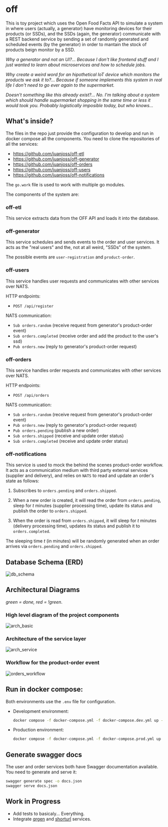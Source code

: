 # off

This is toy project which uses the Open Food Facts API to simulate a system in where users (actually, a generator) have monitoring devices for their products (or SSDs), and the SSDs (again, the generator) communicate with a REST backend service by sending a set of randomly generated and scheduled events (by the generator) in order to mantain the stock of products beign monitor by a SSD.

_Why a generator and not an UI?... Because I don't like frontend stuff and I just wanted to learn about microservices and how to schedule jobs._

_Why create a weird word for an hipothetical IoT device which monitors the products we ask it to?... Because if someone implements this system in real life I don't need to go ever again to the supermarket._

_Doesn't something like this already exist?... No. I'm talking about a system which should handle supermarket shopping in the same time or less it would took you. Probably logistically imposible today, but who knows..._

## What's inside?

The files in the repo just provide the configuration to develop and run in docker compose all the components. You need to clone the repositories of all the services:

- https://github.com/juanjoss/off-etl
- https://github.com/juanjoss/off-generator
- https://github.com/juanjoss/off-orders
- https://github.com/juanjoss/off-users
- https://github.com/juanjoss/off-notifications

The `go.work` file is used to work with multiple go modules.

The components of the system are:

### off-etl

This service extracts data from the OFF API and loads it into the database.

### off-generator

This service schedules and sends events to the order and user services. It acts as the "real users" and the, not at all weird, "SSDs" of the system.

The possible events are `user-registration` and `product-order`.

### off-users

This service handles user requests and communicates with other services over NATS.

HTTP endpoints:
- `POST /api/register`

NATS communication:
- `Sub orders.random` (receive request from generator's product-order event)
- `Sub orders.completed` (receive order and add the product to the user's ssd)
- `Pub orders.new` (reply to generator's product-order request)

### off-orders

This service handles order requests and communicates with other services over NATS.

HTTP endpoints:
- `POST /api/orders`

NATS communication:
- `Sub orders.random` (receive request from generator's product-order event)
- `Pub orders.new` (reply to generator's product-order request)
- `Pub orders.pending` (publish a new order)
- `Sub orders.shipped` (receive and update order status)
- `Sub orders.completed` (receive and update order status)

### off-notifications

This service is used to mock the behind the scenes product-order workflow. It acts as a communication medium with third party external services (supplier and delivery), and relies on `NATS` to read and update an order's state as follows:

1. Subscribes to `orders.pending` and `orders.shipped`.

2. When a new order is created, it will read the order from `orders.pending`, sleep for _t_ minutes (supplier processing time), update its status and publish the order to `orders.shipped`.

2. When the order is read from `orders.shipped`, it will sleep for _t_ minutes (delivery processing time), updates its status and publish it to `orders.completed`.

The sleeping time _t_ (in minutes) will be randomly generated when an order arrives via `orders.pending` and `orders.shipped`.

## Database Schema (ERD)

![db_schema](https://drive.google.com/uc?export=view&id=1ajSHXDxV_ZJ_CnMePGv4mCcYYwZMKAHg)

## Architectural Diagrams

_green = done, red = !green_.

### High level diagram of the project components

![arch_basic](https://drive.google.com/uc?export=view&id=1kRnklQk-EVtD-bonvvCYNwBA7MnEfZW6)

### Architecture of the service layer
![arch_service](https://drive.google.com/uc?export=view&id=1geAT_GDm3HVmAdNekJyN9K_0phJ26iJT)

### Workflow for the product-order event 
![orders_workflow](https://drive.google.com/uc?export=view&id=1c6LWkgnjMpJpM263uh90kqXWavSWRR7N)

## Run in docker compose:

Both environments use the `.env` file for configuration.

- Development environment:

    ```bash
    docker compose -f docker-compose.yml -f docker-compose.dev.yml up -d
    ```

- Production environment:

    ```bash
    docker compose -f docker-compose.yml -f docker-compose.prod.yml up -d
    ```

## Generate swagger docs

The user and order services both have Swagger documentation available. You need to generate and serve it:

```bash
swagger generate spec -o docs.json
swagger serve docs.json
```

## Work in Progress

- Add tests to basicaly... Everything.
- Integrate [qrgen](https://github.com/juanjoss/qrgen) and [shorturl](https://github.com/juanjoss/shorturl) services.